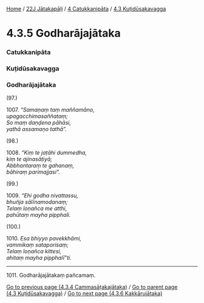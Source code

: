 
[Home](/) / [22J Jātakapāḷi](../../../22J.md) / [4 Catukkanipāta](../../4.md) / [4.3 Kuṭidūsakavagga](../4.3.md)

# 4.3.5 Godharājajātaka

### Catukkanipāta

### Kuṭidūsakavagga

### Godharājajātaka

(97.)

1007\. _“Samaṇaṃ taṃ maññamāno,_  
_upagacchimasaññataṃ;_  
_So maṃ daṇḍena pāhāsi,_  
_yathā assamaṇo tathā”._  


(98.)

1008\. _“Kiṃ te jaṭāhi dummedha,_  
_kiṃ te ajinasāṭiyā;_  
_Abbhantaraṃ te gahanaṃ,_  
_bāhiraṃ parimajjasi”._  


(99.)

1009\. _“Ehi godha nivattassu,_  
_bhuñja sālīnamodanaṃ;_  
_Telaṃ loṇañca me atthi,_  
_pahūtaṃ mayha pipphali._  


(100.)

1010\. _Esa bhiyyo pavekkhāmi,_  
_vammikaṃ sataporisaṃ;_  
_Telaṃ loṇañca kittesi,_  
_ahitaṃ mayha pipphalī”ti._  


---

1011\. Godharājajātakaṃ pañcamaṃ.



[Go to previous page (4.3.4 Cammasāṭakajātaka)](4.3.4.md) / [Go to parent page (4.3 Kuṭidūsakavagga)](../4.3.md) / [Go to next page (4.3.6 Kakkārujātaka)](4.3.6.md)


